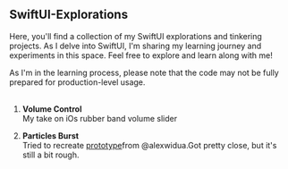 ## SwiftUI-Explorations ##

Here, you'll find a collection of my SwiftUI explorations and tinkering projects. As I delve into SwiftUI, I'm sharing my learning journey and experiments in this space. Feel free to explore and learn along with me!<br />

As I'm in the learning process, please note that the code may not be fully prepared for production-level usage.<br /><br />


1. **Volume Control**<br />
My take on iOs rubber band volume slider<br />

2. **Particles Burst**<br />
Tried to recreate [prototype](https://x.com/alexwidua/status/1702356242713178411?s=20)from @alexwidua.Got pretty close, but it's still a bit rough.


